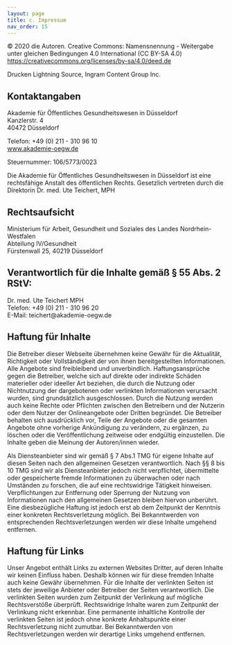 ```yaml
---
layout: page
title: c. Impressum
nav_order: 15
---
```


<p>© 2020 die Autoren. Creative Commons: Namensnennung - Weitergabe unter gleichen Bedingungen 4.0 International (CC BY-SA 4.0) <a href="https://creativecommons.org/licenses/by-sa/4.0/deed.de">https://creativecommons.org/licenses/by-sa/4.0/deed.de</a></p>

<p>Drucken Lightning Source, Ingram Content Group Inc.</p>

## Kontaktangaben

<p>Akademie für Öffentliches Gesundheitswesen in Düsseldorf<br>Kanzlerstr. 4<br>40472 Düsseldorf</p>
<p>Telefon: +49 (0) 211 - 310 96 10<br><a href="https://www.akademie-oegw.de" title="https://www.akademie-oegw.de">www.akademie-oegw.de</a>&nbsp;</p>
<p>Steuernummer: 106/5773/0023</p>
<p>Die Akademie für Öffentliches Gesundheitswesen in Düsseldorf ist eine rechtsfähige Anstalt des öffentlichen Rechts. Gesetzlich vertreten durch die Direktorin Dr. med. Ute Teichert, MPH</p>

## Rechtsaufsicht

<p>Ministerium für Arbeit, Gesundheit und Soziales des Landes Nordrhein-Westfalen<br>Abteilung IV/Gesundheit<br>Fürstenwall 25, 40219 Düsseldorf</p>

## Verantwortlich für die Inhalte gemäß § 55 Abs. 2 RStV:

<p>Dr. med. Ute Teichert MPH<br>Telefon: +49 (0) 211 - 310 96 20<br>E-Mail: teichert@akademie-oegw.de</p>

## Haftung für Inhalte

<p>Die Betreiber dieser Webseite übernehmen keine Gewähr für die Aktualität, Richtigkeit oder Vollständigkeit der von ihnen bereitgestellten Informationen. Alle Angebote sind freibleibend und unverbindlich. Haftungsansprüche gegen die Betreiber, welche sich auf direkte oder indirekte Schäden materieller oder ideeller Art beziehen, die durch die Nutzung oder Nichtnutzung der dargebotenen oder verlinkten Informationen verursacht wurden, sind grundsätzlich ausgeschlossen. Durch die Nutzung werden auch keine Rechte oder Pflichten zwischen den Betreibern und der Nutzerin oder dem Nutzer der Onlineangebote oder Dritten begründet. Die Betreiber behalten sich ausdrücklich vor, Teile der Angebote oder die gesamten Angebote ohne vorherige Ankündigung zu verändern, zu ergänzen, zu löschen oder die Veröffentlichung zeitweise oder endgültig einzustellen. Die Inhalte geben die Meinung der Autoren/innen wieder.</p>
<p>Als Diensteanbieter sind wir gemäß § 7 Abs.1 TMG für eigene Inhalte auf diesen Seiten nach den allgemeinen Gesetzen verantwortlich. Nach §§ 8 bis 10 TMG sind wir als Diensteanbieter jedoch nicht verpflichtet, übermittelte oder gespeicherte fremde Informationen zu überwachen oder nach Umständen zu forschen, die auf eine rechtswidrige Tätigkeit hinweisen. Verpflichtungen zur Entfernung oder Sperrung der Nutzung von Informationen nach den allgemeinen Gesetzen bleiben hiervon unberührt. Eine diesbezügliche Haftung ist jedoch erst ab dem Zeitpunkt der Kenntnis einer konkreten Rechtsverletzung möglich. Bei Bekanntwerden von entsprechenden Rechtsverletzungen werden wir diese Inhalte umgehend entfernen.</p>

## Haftung für Links

<p>Unser Angebot enthält Links zu externen Websites Dritter, auf deren Inhalte wir keinen Einfluss haben. Deshalb können wir für diese fremden Inhalte auch keine Gewähr übernehmen. Für die Inhalte der verlinkten Seiten ist stets der jeweilige Anbieter oder Betreiber der Seiten verantwortlich. Die verlinkten Seiten wurden zum Zeitpunkt der Verlinkung auf mögliche Rechtsverstöße überprüft. Rechtswidrige Inhalte waren zum Zeitpunkt der Verlinkung nicht erkennbar. Eine permanente inhaltliche Kontrolle der verlinkten Seiten ist jedoch ohne konkrete Anhaltspunkte einer Rechtsverletzung nicht zumutbar. Bei Bekanntwerden von Rechtsverletzungen werden wir derartige Links umgehend entfernen.</p>
